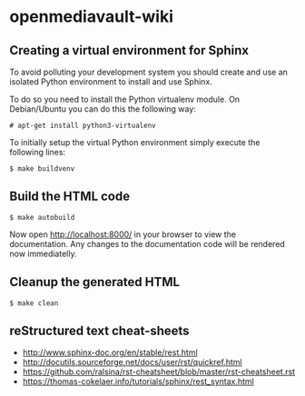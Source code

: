 # openmediavault-wiki
Creating a virtual environment for Sphinx
-----------------------------------------

To avoid polluting your development system you should create and use an isolated
Python environment to install and use Sphinx.

To do so you need to install the Python virtualenv module. On Debian/Ubuntu you
can do this the following way:

	# apt-get install python3-virtualenv

To initially setup the virtual Python environment simply execute the following
lines:

	$ make buildvenv

Build the HTML code
-------------------

	$ make autobuild

Now open <http://localhost:8000/> in your browser to view the documentation.
Any changes to the documentation code will be rendered now immediatelly.

Cleanup the generated HTML
--------------------------

	$ make clean

reStructured text cheat-sheets
------------------------------
* http://www.sphinx-doc.org/en/stable/rest.html
* http://docutils.sourceforge.net/docs/user/rst/quickref.html
* https://github.com/ralsina/rst-cheatsheet/blob/master/rst-cheatsheet.rst
* https://thomas-cokelaer.info/tutorials/sphinx/rest_syntax.html
